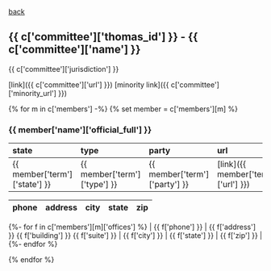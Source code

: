 [back](index.md)

## {{ c['committee']['thomas_id'] }} - {{ c['committee']['name'] }}

{{ c['committee']['jurisdiction'] }}

[link]({{ c['committee']['url'] }})
[minority link]({{ c['committee']['minority_url'] }})

{% for m in c['members'] -%}
{% set member = c['members'][m] %}
### {{ member['name']['official_full'] }}

| state | type | party | url |
|:----- |:---- |:----- |:--- |
| {{ member['term']['state'] }} | {{ member['term']['type'] }} | {{ member['term']['party'] }} | [link]({{ member['term']['url'] }}) |

| phone | address | city | state | zip |
|:----- |:------- |:---- |:----- |:--- |
{%- for f in c['members'][m]['offices'] %}
| {{ f['phone'] }} | {{ f['address'] }} {{ f['building'] }} {{ f['suite'] }} | {{ f['city'] }} | {{ f['state'] }} | {{ f['zip'] }} |
{%- endfor %}

{% endfor %}

